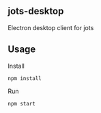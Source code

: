 ## jots-desktop

Electron desktop client for jots

## Usage

Install

```
npm install
```

Run

```
npm start
```
